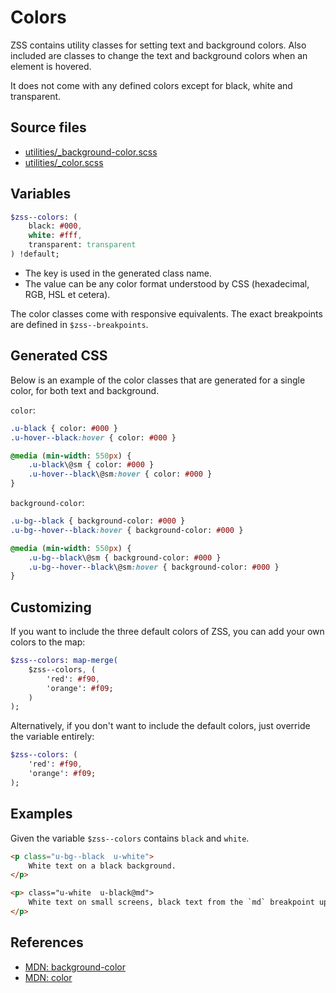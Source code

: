 # Colors

ZSS contains utility classes for setting text and background colors. Also included are
classes to change the text and background colors when an element is hovered.

It does not come with any defined colors except for black, white and transparent.

## Source files

- [utilities/_background-color.scss](../../src/utilities/_background-color.scss)
- [utilities/_color.scss](../../src/utilities/_color.scss)

## Variables

```sass
$zss--colors: (
    black: #000,
    white: #fff,
    transparent: transparent
) !default;
```

- The key is used in the generated class name. 
- The value can be any color format understood by CSS (hexadecimal, RGB, HSL et cetera).

The color classes come with responsive equivalents. The exact breakpoints are defined in `$zss--breakpoints`.

## Generated CSS

Below is an example of the color classes that are generated for a single color, for both text and background.

`color`:

```sass
.u-black { color: #000 }
.u-hover--black:hover { color: #000 }

@media (min-width: 550px) {
    .u-black\@sm { color: #000 }
    .u-hover--black\@sm:hover { color: #000 }
}
```

`background-color`:

```sass
.u-bg--black { background-color: #000 }
.u-bg--hover--black:hover { background-color: #000 }

@media (min-width: 550px) {
    .u-bg--black\@sm { background-color: #000 }
    .u-bg--hover--black\@sm:hover { background-color: #000 }
}
```


## Customizing

If you want to include the three default colors of ZSS, you can add your own colors to the map:

```sass
$zss--colors: map-merge(
    $zss--colors, (
        'red': #f90,
        'orange': #f09;
    )
);
```

Alternatively, if you don't want to include the default colors, just override the variable entirely:

```sass
$zss--colors: (
    'red': #f90,
    'orange': #f09;
);
```

## Examples

Given the variable `$zss--colors` contains `black` and `white`.

```html
<p class="u-bg--black  u-white">
    White text on a black background.
</p>

<p> class="u-white  u-black@md">
    White text on small screens, black text from the `md` breakpoint up.
</p>
```

## References

- [MDN: background-color](https://developer.mozilla.org/en/docs/Web/CSS/background-color)
- [MDN: color](https://developer.mozilla.org/en/docs/Web/CSS/color)
